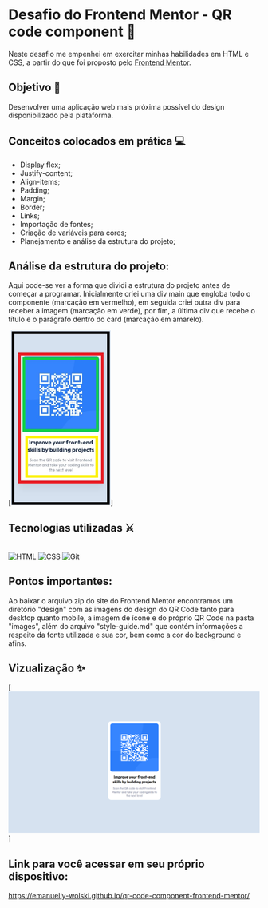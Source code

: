 # Desafio do Frontend Mentor - QR code component 🔎
Neste desafio me empenhei em exercitar minhas habilidades em HTML e CSS, a partir do que foi proposto pelo [Frontend Mentor](https://www.frontendmentor.io).

## Objetivo 📝

Desenvolver uma aplicação web mais próxima possível do design disponibilizado pela plataforma.

## Conceitos colocados em prática 💻
- Display flex;
- Justify-content;
- Align-items;
- Padding;
- Margin;
- Border;
- Links;
- Importação de fontes;
- Criação de variáveis para cores;
- Planejamento e análise da estrutura do projeto;

## Análise da estrutura do projeto:
Aqui pode-se ver a forma que dividi a estrutura do projeto antes de começar a programar. Inicialmente criei uma div main que engloba todo o componente (marcação em vermelho), em seguida criei outra div para receber a imagem (marcação em verde), por fim, a última div que recebe o título e o parágrafo dentro do card (marcação em amarelo).

[<img src="design\mobile-design.jpg" alt="planejamento da estrutura" height="350px" width="200px">]

## Tecnologias utilizadas ⚔

<div style="display: inline_block"><br>
    <img align="center" alt="HTML" height="45" width="50" src="https://cdn.jsdelivr.net/gh/devicons/devicon/icons/html5/html5-plain-wordmark.svg" />
    <img align="center" alt="CSS" height="45" width="50" src="https://cdn.jsdelivr.net/gh/devicons/devicon/icons/css3/css3-plain-wordmark.svg" />
    <img align="center" alt="Git" height="65" width="70"
src="https://cdn.jsdelivr.net/gh/devicons/devicon/icons/git/git-plain-wordmark.svg" />
</div>

## Pontos importantes:
Ao baixar o arquivo zip do site do Frontend Mentor encontramos um diretório "design" com as imagens do design do QR Code tanto para desktop quanto mobile, a imagem de ícone e do próprio QR Code na pasta "images", além do arquivo "style-guide.md" que contém informações a respeito da fonte utilizada e sua cor, bem como a cor do background e afins.

## Vizualização ✨
[<img src="./projeto-finalizado.png" alt="imagem do site">]

## Link para você acessar em seu próprio dispositivo:
https://emanuelly-wolski.github.io/qr-code-component-frontend-mentor/
